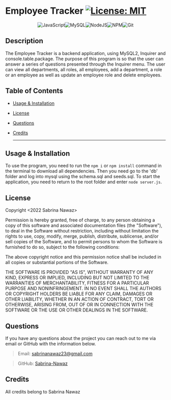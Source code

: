   # Employee Tracker  [![License: MIT](https://img.shields.io/badge/License-MIT-yellow.svg)](https://opensource.org/licenses/MIT)
 
 <div align="center">

![JavaScript](https://img.shields.io/badge/javascript-%23323330.svg?style=for-the-badge&logo=javascript&logoColor=%23F7DF1E)![MySQL](https://img.shields.io/badge/mysql-%2300f.svg?style=for-the-badge&logo=mysql&logoColor=white)![NodeJS](https://img.shields.io/badge/node.js-6DA55F?style=for-the-badge&logo=node.js&logoColor=white)![NPM](https://img.shields.io/badge/NPM-%23000000.svg?style=for-the-badge&logo=npm&logoColor=white)![Git](https://img.shields.io/badge/git-%23F05033.svg?style=for-the-badge&logo=git&logoColor=white)

</div>

## Description

  The Employee Tracker is a backend application, using MySQL2, Inquirer and console.table.package. The purpose of this program is so that the user can answer a series of questions presented through the Inquirer menu. The user can view all departments, all roles, all employees, add a department, a role or an employee as well as update an employee role and delete employees.  

## Table of Contents

  * [Usage & Installation](#usage) 
  * [License](#license)
  * [Questions](#questions)
  * [Credits](#credits)

    ***

## Usage & Installation

  To use the program, you need to run the `npm i` or `npm install` command in the terminal to download all dependencies. Then you need go to the 'db' folder and log into mysql using the schema.sql and seeds.sql. To start the application, you need to return to the root folder and enter `node server.js`.



## License
Copyright <2022 Sabrina Nawaz> <COPYRIGHT>

Permission is hereby granted, free of charge, to any person obtaining a copy of this software and associated documentation files (the "Software"), to deal in the Software without restriction, including without limitation the rights to use, copy, modify, merge, publish, distribute, sublicense, and/or sell copies of the Software, and to permit persons to whom the Software is furnished to do so, subject to the following conditions:

The above copyright notice and this permission notice shall be included in all copies or substantial portions of the Software.

THE SOFTWARE IS PROVIDED "AS IS", WITHOUT WARRANTY OF ANY KIND, EXPRESS OR IMPLIED, INCLUDING BUT NOT LIMITED TO THE WARRANTIES OF MERCHANTABILITY, FITNESS FOR A PARTICULAR PURPOSE AND NONINFRINGEMENT. IN NO EVENT SHALL THE AUTHORS OR COPYRIGHT HOLDERS BE LIABLE FOR ANY CLAIM, DAMAGES OR OTHER LIABILITY, WHETHER IN AN ACTION OF CONTRACT, TORT OR OTHERWISE, ARISING FROM, OUT OF OR IN CONNECTION WITH THE SOFTWARE OR THE USE OR OTHER DEALINGS IN THE SOFTWARE.
  
## Questions

  If you have any questions about the project you can reach out to me via email or GitHub with the information below. 

  >Email: sabrinanawaz23@gmail.com 

  >GitHub: [Sabrina-Nawaz](https://github.com/Sabrina-Nawaz)

## Credits

All credits belong to Sabrina Nawaz 